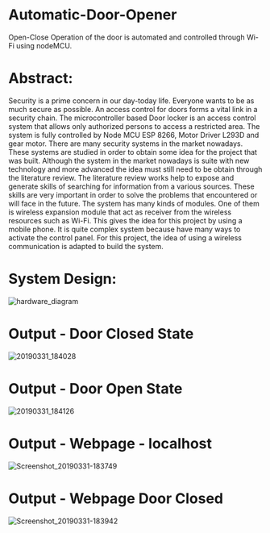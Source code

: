 # Automatic-Door-Opener
Open-Close Operation of the door is automated and controlled through Wi-Fi using nodeMCU.

# Abstract: 
  Security is a prime concern in our day-today life. Everyone wants to be as much secure as possible. An access control for doors forms a vital link in a security chain. The microcontroller based Door locker is an access control system that allows only authorized persons to access a restricted area. The system is fully controlled by Node MCU ESP 8266, Motor Driver L293D and gear motor. There are many security systems in the market nowadays. These systems are studied in order to obtain some idea for the project that was built. Although the system in the market nowadays is suite with new technology and more advanced the idea must still need to be obtain through the literature review. The literature review works help to expose and generate skills of searching for information from a various sources. These skills are very important in order to solve the problems that encountered or will face in the future. The system has many kinds of modules. One of them is wireless expansion module that act as receiver from the wireless resources such as Wi-Fi. This gives the idea for this project by using a mobile phone. It is quite complex system because have many ways to activate the control panel. For this project, the idea of using a wireless communication is adapted to build the system.
# System Design:
  ![hardware_diagram](https://user-images.githubusercontent.com/29236082/58366403-55022c00-7eef-11e9-8553-4e93329414a5.JPG)
# Output - Door Closed State 
  ![20190331_184028](https://user-images.githubusercontent.com/29236082/58366426-d48ffb00-7eef-11e9-9bc7-ddeb66a0308f.jpg)
# Output - Door Open State
  ![20190331_184126](https://user-images.githubusercontent.com/29236082/58366428-d6f25500-7eef-11e9-97ff-f49d397c0848.jpg)
# Output - Webpage - localhost
  ![Screenshot_20190331-183749](https://user-images.githubusercontent.com/29236082/58366429-dbb70900-7eef-11e9-857f-bea4e7d61649.png)
# Output - Webpage Door Closed 
  ![Screenshot_20190331-183942](https://user-images.githubusercontent.com/29236082/58366433-dfe32680-7eef-11e9-92b4-b039027bb45c.png)
 
